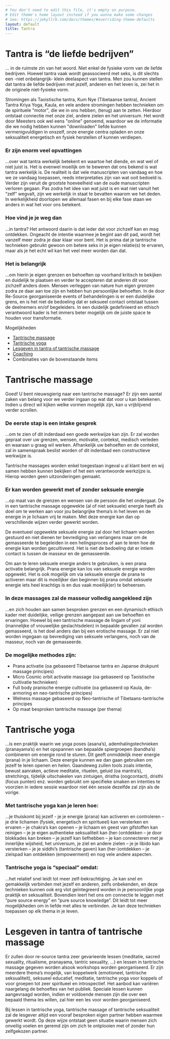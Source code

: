 ```yaml
---
# You don't need to edit this file, it's empty on purpose.
# Edit theme's home layout instead if you wanna make some changes
# See: https://jekyllrb.com/docs/themes/#overriding-theme-defaults
layout: default
title: Tantra
---
```


# Tantra is “de liefde bedrijven” 


... in de ruimste zin van het woord. Niet enkel de fysieke vorm van de liefde bedrijven. Hoewel tantra vaak wordt geassocieerd met seks, is dit slechts een -niet onbelangrijk- klein deelaspect van tantra. Men zou kunnen stellen dat tantra de liefde bedrijven met jezelf, anderen en het leven is, zei het in de originele niet-fysieke vorm.

Stromingen als Taoistische tantra, Kum Nye (Tibetaanse tantra), Ancient Tantra Kriya Yoga, Kaula, en vele andere stromingen hebben technieken om de spirituele "motor", die we in ons hebben, (terug) aan te zetten. Hierdoor ontstaat connectie met onze ziel, andere zielen en het universum.  Het wordt door Meesters ook wel eens "online" genoemd, waardoor we de informatie die we nodig  hebben kunnen "downloaden" liefde kunnen vermenigvuldigen in onszelf, onze energie centra opladen en onze seksualiteit energetisch en fysiek herstellen of kunnen verdiepen.


### Er zijn enorm veel opvattingen 

...over wat tantra werkelijk betekent en waartoe het diende, en wat wel of niet juist is. Het is evenwel moeilijk om te beweren dat ons bekend is wat tantra werkelijk is. De realiteit is dat vele manuscripten van vandaag en hoe we ze vandaag toepassen, reeds interpretaties zijn van wat ooit bedoeld is. Verder zijn veruit de grootste hoeveelheid van de oude manuscripten verloren gegaan. Pas zodra het idee van wat juist is en wat niet vanuit het “zelf” wegvalt, zijn we werkelijk in staat te bevatten waarom we het deden. In werkelijkheid doorlopen we allemaal fasen en bij elke fase staan we anders in wat het voor ons betekent. 


### Hoe vind  je je weg dan 

...in tantra? Het antwoord daarin is dat ieder dat voor zichzelf kan en mag ontdekken. Ongeacht de intentie waarmee je begint aan dit pad, wordt het vanzelf meer zodra je daar klaar voor bent. Het is prima dat je tantrische technieken gebruikt gewoon om betere seks in je eigen relatie(s) te ervaren, maar als je het echt wil kan het veel meer worden dan dat. 


### Het is belangrijk 

...om hierin je eigen grenzen en behoeften op voorhand kritisch te bekijken en duidelijk te plaatsen en verder te accepteren dat anderen dit voor zichzelf anders doen. Mensen verleggen van nature hun eigen grenzen zodra ze daar aan toe zijn en hebben hun persoonlijke behoeften. In de door Re-Source georganiseerde events of behandelingen is er een duidelijke grens, en is het niet de bedoeling dat er seksueel contact ontstaat tussen de deelnemers en/of begeleiders. In een duidelijk gedefinieerd en ethisch verantwoord kader is het immers beter mogelijk om de juiste space te houden voor transformatie. 


Mogelijkheden

* <a href="#TantrischeMassage">Tantrische massage </a>  
* <a href="#TantrischeYoga">Tantrische yoga </a>   
* <a href="#LesgevenTantraMassage">Lesgeven in tantra of tantrische massage</a>   
* <a href="coaching.html">Coaching</a>   
* Combinaties van de bovenstaande items  



<h1 id="TantrischeMassage"> Tantrische massage </h1>

Goed! U bent nieuwsgierig naar een tantrische massage? Er zijn een aantal zaken van belang voor we verder ingaan op wat dat voor u kan betekenen. Indien u direct wil kijken welke vormen mogelijk zijn, kan u vrijblijvend verder scrollen. 


### De eerste stap is een intake gesprek 

...om te zien of dit inderdaad een goede werkwijze kan zijn. Er zal worden gepraat over uw grenzen, wensen, motivatie, contekst, medisch verleden en waaraan u graag wil werken. Afhankelijk uw behoeften en de contekst, zal in samenspraak beslist worden of dit inderdaad een constructieve werkwijze is. 

Tantrische massages worden enkel toegestaan ingeval u al klant bent en wij samen hebben kunnen bekijken of het een verantwoorde werkzijze is. Hierop worden geen uitzonderingen gemaakt.


### Er kan worden gewerkt met of zonder seksuele energie

...op maat van de grenzen en wensen van de persoon die het ondergaat. De in een tantrische massage opgewekte (al of niet seksuele) energie heeft als doel om te werken aan voor jou belangrijke thema’s in het leven en de energie in je lichaam vrij te maken.  Met deze energie kan dan op verschillende wijzen verder gewerkt worden. 

De eventueel opgewekte seksuele energie zal door het lichaam worden gestuurd en niet dienen ter bevrediging van verlangens maar om de gemasseerde te begeleiden in een helingsproces of aan te leren hoe de energie kan worden gecultiveerd.  Het is niet de bedoeling dat er intiem contact is tussen de masseur en de gemasseerde. 

Om aan te leren seksuele energie anders te gebruiken, is een prana activatie belangrijk. Prana energie kan los van seksuele energie worden opgewekt. Het is ook mogelijk om via seksuele energie de prana te activeren maar dit is moeilijker dan beginnen bij prana omdat seksuele energie iets heel krachtigs is en dus vaak moeilijk(er) te beheersen. 


### In deze massages zal de masseur volledig aangekleed zijn

...en zich houden aan samen besproken grenzen en een dynamisch ethisch kader met duidelijke, veilige grenzen aangepast aan uw behoeften en ervaringen. Hoewel bij een tantrische massage de lingam of yoni (mannelijke of vrouwelijke geslachtsdelen) in bepaalde gevallen zal worden gemasseerd, is het doel anders dan bij een erotische massage. Er zal niet worden ingegaan op bevrediging van seksuele verlangens, noch van de masseur, noch van de gemasseerde. 


### De mogelijke methodes zijn: 

* Prana activatie (oa gebaseerd Tibetaanse tantra en Japanse drukpunt massage principes)
* Micro Cosmic orbit activatie massage (oa gebaseerd op Taoistische cultivatie technieken)
* Full body pranische energie cultivatie (oa gebaseerd op Kaula, de-armoring en neo-tantrische principes)
* Welness massage gebaseerd op Neo-tantrische of Tibetaans-tantrische principes
* Op maat besproken tantrische massage (per thema)




<h1 id="TantrischeYoga"> Tantrische yoga </h1>

...is een praktijk waarin we yoga poses (asana’s), ademhalingstechnieken (pranayama’s) en het opspannen van bepaalde spiergroepen (bandha’s) combineren om energie rond te sturen. Dit geeft onmiddelijk meer energie (prana) in je lichaam. Deze energie kunnen we dan gaan gebruiken om jezelf te leren openen en helen. Gaandeweg zullen tools zoals intentie, bewust aanraken, actieve meditatie, rituelen, geluid (oa mantra’s), stretchings, tijdelijk uitschakelen van zintuigen, dristha (oogcontact), dristhi (focus punten) enz. worden gebruikt om specifieke smaken en intenties te voorzien in iedere sessie waardoor niet één sessie dezelfde zal zijn als de vorige. 


### Met tantrische yoga kan je leren hoe: 

...je thuiskomt bij jezelf - je je energie (prana) kan activeren en controleren – je drie lichamen (fysiek, energetisch en spiritueel) kan versterken en ervaren – je chakra’s kan openen – je lichaam en geest van gifstoffen kan reinigen – je je eigen authentieke seksualiteit kan (her-)ontdekken – je door blokkades kan breken – je jezelf kan liefhebben – je kan connecteren met je innerlijke wijsheid, het universum, je ziel en andere zielen – je je libido kan versterken – je je siddhi’s (tantrische gaven) kan (her-)ontdekken – je zielspad kan ontdekken (empowerment) en nog vele andere aspecten.


### Tantrische yoga is “speciaal” omdat:

...het relatief snel leidt tot meer zelf-bekrachtiging. Je kan snel en gemakkelijk verbinden met jezelf en anderen, zelfs onbekenden, en deze technieken kunnen ook erg vlot geïntegreerd worden in je persoonlijke yoga praktijk en seksualiteit. Bovendien leert het ons om connectie te leggen met “pure source energy” en “pure source knowledge”. Dit leidt tot meer mogelijkheden om in liefde met alles te verbinden. Je kan deze technieken toepassen op elk thema in je leven. 



<h1 id="LesgevenTantraMassage"> Lesgeven in tantra of tantrische massage </h1>

Er zullen door re-source tantra zeer gevarieerde lessen (meditatie, sacred sexuality, ritualisme, pranayama, tantric sexuality, ...) en lessen in tantrische massage gegeven worden alsook workshops worden georganiseerd. Er zijn meerdere thema’s mogelijk, van koppelwerk (emotioneel, tantrische seksualiteit), seksueel educatief, meditatie, tantrische yoga voor koppels of voor groepen tot zeer spiritueel en introspectief. Het aanbod kan variëren naargelang de behoeftes van het publiek. Speciale lessen kunnen aangevraagd worden, indien er voldoende mensen zijn die over een bepaald thema les willen, zal hier een les voor worden georganiseerd.  

Bij lessen in tantrische yoga, tantrische massage of tantrische seksualiteit zal de lesgever altijd een vooraf besproken eigen partner hebben waarmee gewerkt wordt. Op deze wijze ontstaat geen situatie waarin mensen zich onveilig voelen en geremd zijn om zich te ontplooien met of zonder hun zelfgekozen partner. 
   

